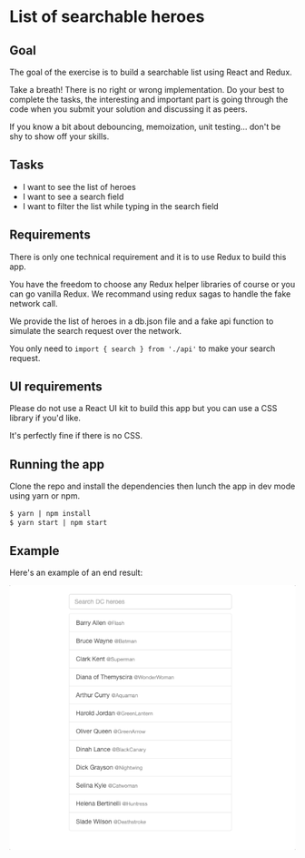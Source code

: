 # List of searchable heroes

## Goal

The goal of the exercise is to build a searchable list using React and Redux.

Take a breath! There is no right or wrong implementation. Do your best to complete the tasks, the interesting and important part is going through the code when you submit your solution and discussing it as peers.

If you know a bit about debouncing, memoization, unit testing... don't be shy to show off your skills.

## Tasks

- I want to see the list of heroes
- I want to see a search field
- I want to filter the list while typing in the search field

## Requirements

There is only one technical requirement and it is to use Redux to build this app.

You have the freedom to choose any Redux helper libraries of course or you can go vanilla Redux. We recommand using redux sagas to handle the fake network call.

We provide the list of heroes in a db.json file and a fake api function to simulate the search request over the network.

You only need to `import { search } from './api'` to make your search request.

## UI requirements

Please do not use a React UI kit to build this app but you can use a CSS library if you'd like.

It's perfectly fine if there is no CSS.

## Running the app

Clone the repo and install the dependencies then lunch the app in dev mode using yarn or npm.

```
$ yarn | npm install
$ yarn start | npm start
```

## Example

Here's an example of an end result:

![alt text](demo.gif "demo")
